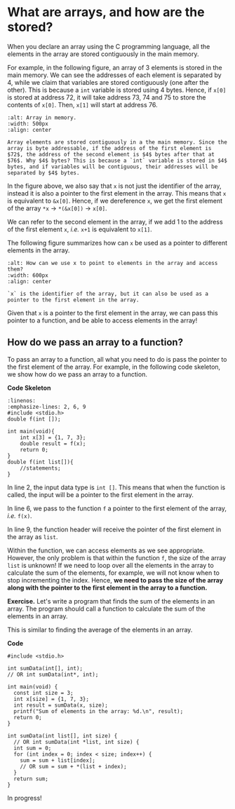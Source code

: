 # What are arrays, and how are the stored?

When you declare an array using the C programming language, all the elements in the array are stored contiguously in the main memory.

For example, in the following figure, an array of $3$ elements is stored in the main memory. We can see the addresses of each element is separated by $4$, while we claim that variables are stored contiguously (one after the other). This is because a `int` variable is stored using $4$ bytes. Hence, if `x[0]` is stored at address $72$, it will take address $73$, $74$ and $75$ to store the contents of `x[0]`. Then, `x[1]` will start at address $76$.


```{figure} ./images/array-in-memory.png
:alt: Array in memory.
:width: 500px
:align: center

Array elements are stored contiguously in a the main memory. Since the array is byte addressable, if the address of the first element is $72$, the address of the second element is $4$ bytes after that at $76$. Why $4$ bytes? This is because a `int` variable is stored in $4$ bytes, and if variables will be contiguous, their addresses will be separated by $4$ bytes. 
```

In the figure above, we also say that `x` is not just the identifier of the array, instead it is also a pointer to the first element in the array. This means that `x` is equivalent to `&x[0]`. Hence, if we dereference `x`, we get the first element of the array `*x` $\rightarrow$ `*(&x[0])` $\rightarrow$ `x[0]`.

We can refer to the second element in the array, if we add $1$ to the address of the first element `x`, *i.e.* `x+1` is equivalent to `x[1]`.

The following figure summarizes how can `x` be used as a pointer to different elements in the array.


```{figure} ./images/identifier-pointer.png
:alt: How can we use x to point to elements in the array and access them?
:width: 600px
:align: center

`x` is the identifier of the array, but it can also be used as a pointer to the first element in the array.
```

Given that `x` is a pointer to the first element in the array, we can pass this pointer to a function, and be able to access elements in the array!

## How do we pass an array to a function?

To pass an array to a function, all what you need to do is pass the pointer to the first element of the array. For example, in the following code skeleton, we show how do we pass an array to a function. 

**Code Skeleton**
```{code-block} c
:linenos:
:emphasize-lines: 2, 6, 9
#include <stdio.h>
double f(int []);

int main(void){
    int x[3] = {1, 7, 3};
    double result = f(x);
    return 0;
}
double f(int list[]){
    //statements;
}
```

In line $2$, the input data type is `int []`. This means that when the function is called, the input will be a pointer to the first element in the array.

In line $6$, we pass to the function `f` a pointer to the first element of the array, *i.e.* `f(x)`.

In line $9$, the function header will receive the pointer of the first element in the array as `list`.

Within the function, we can access elements as we see appropriate. However, the only problem is that within the function `f`, the size of the array `list` is unknown! If we need to loop over all the elements in the array to calculate the sum of the elements, for example, we will not know when to stop incrementing the index. Hence, **we need to pass the size of the array along with the pointer to the first element in the array to a function.** 

**Exercise.** Let's write a program that finds the sum of the elements in an array. The program should call a function to calculate the sum of the elements in an array.

This is similar to finding the average of the elements in an array. 

**Code**
```{code-block} c
#include <stdio.h>

int sumData(int[], int);
// OR int sumData(int*, int);

int main(void) {
  const int size = 3;
  int x[size] = {1, 7, 3};
  int result = sumData(x, size);
  printf("Sum of elements in the array: %d.\n", result);
  return 0;
}

int sumData(int list[], int size) {
  // OR int sumData(int *list, int size) {
  int sum = 0;
  for (int index = 0; index < size; index++) {
    sum = sum + list[index];
    // OR sum = sum + *(list + index);
  }
  return sum;
}
```

In progress!


